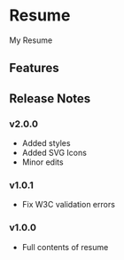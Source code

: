 # Resume

My Resume

## Features

## Release Notes

### v2.0.0
* Added styles
* Added SVG Icons
* Minor edits

### v1.0.1
* Fix W3C validation errors

### v1.0.0
* Full contents of resume
